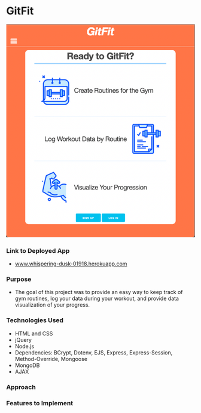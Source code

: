 # GitFit

![alt text](https://github.com/abszer/workout-tracker/blob/main/Screen%20Shot%202021-10-26%20at%2011.06.44%20AM.png)

### Link to Deployed App
 - www.whispering-dusk-01918.herokuapp.com

### Purpose
- The goal of this project was to provide an easy way to keep track of gym routines, log your data during your workout, and provide data visualization of your progress. 

### Technologies Used
- HTML and CSS
- jQuery
- Node.js
- Dependencies: BCrypt, Dotenv, EJS, Express, Express-Session, Method-Override, Mongoose
- MongoDB
- AJAX

### Approach
 
### Features to Implement
